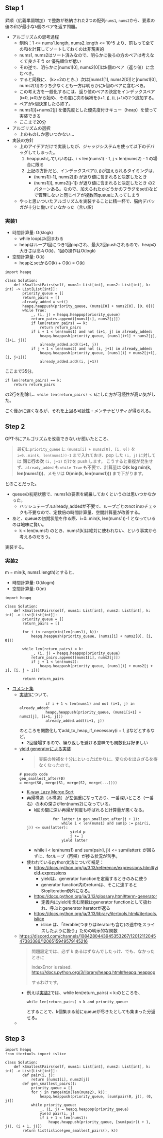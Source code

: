 ## Step 1

昇順（広義単調増加）で整数が格納された2つの配列`nums1`, `nums2`から、要素の値の和が最小な`k`個のペアを返す問題。

- アルゴリズムの思考過程
  - 制約：1 <= nums1.length, nums2.length <= 10^5 より、前もって全ての和を計算してソートしておくのは非現実的
  - nums1, nums2はソート済みなので、明らかに後ろの方のペアは考えなくて良さそう or 優先順位が低い
  - その逆で、明らかに[nums1[0], nums2[0]]はk個のペア（返り値）に含むべき。
  - すると同様に、（k>=2のとき、）次は[nums1[1], nums2[0]]と[nums1[0], nums2[1]]のうち少なくとも一方は明らかにk個のペアに含むべき。
  - この考え方を一般化するには、返り値のペアの決定をインデックスペア(i=0, j=0)から始め、その度に次の候補を(i+1, j), (i, j+1)の2つ追加する。
  - ペアがk個決定したら終了。
  - nums1[i]+nums2[j] を優先度とした優先度付きキュー（heap）を使って実装できる
  - ここまで20分
- アルゴリズムの選択
  - 上のものしか思いつかない...
- 実装の方針
  - 上のアイデアだけで実装したが、ジャッジシステムを使って以下のデバッグしてしまった。
    1. heappushしていいのは、i < len(nums1) - 1, j < len(nums2) - 1 の場合に限る
    2. 上記の方針だと、インデックスペア(i, j)が加えられるタイミングは、
       - (nums1[i-1], nums2[j]) が返り値に含まれると決定したとき
       - (nums1[i], nums2[j-1]) が返り値に含まれると決定したとき
       の2パターンある。なので、加えられたかどうかのフラグをset()などで管理しないと同じペアが複数回queueに入ってしまう
  - やっと思いついたアルゴリズムを実装することに精一杯で、脳内デバッガが十分に働いていなかった（言い訳）

### 実装1

- 時間計算量: O(klogk)
  - while loopはk回まわる
  - heapはループ1回につき1回popされ、最大2回pushされるので、heapの大きさは高々O(k)、1回の操作はO(logk)
- 空間計算量: O(k)
  - heapとsetからO(k) + O(k) = O(k)

```python3
import heapq

class Solution:
    def kSmallestPairs(self, nums1: List[int], nums2: List[int], k: int) -> List[List[int]]:
        priority_queue = []
        return_pairs = []
        already_added = set()
        heapq.heappush(priority_queue, (nums1[0] + nums2[0], [0, 0]))
        while True:
            _, (i, j) = heapq.heappop(priority_queue)
            return_pairs.append([nums1[i], nums2[j]])
            if len(return_pairs) == k:
                return return_pairs
            if i + 1 < len(nums1) and not (i+1, j) in already_added:
                heapq.heappush(priority_queue, (nums1[i+1] + nums2[j], [i+1, j]))
                already_added.add((i+1, j))
            if j + 1 < len(nums2) and not (i, j+1) in already_added:
                heapq.heappush(priority_queue, (nums1[i] + nums2[j+1], [i, j+1]))
                already_added.add((i, j+1))
```

ここまで35分。

```python3
if len(return_pairs) == k:
    return return_pairs
```
の2行を削除し、`while len(return_pairs) < k`にした方が可読性が高い気がした。

ごく僅かに遅くなるが、それを上回る可読性・メンテナビリティが得られる。

## Step 2

GPT-5にアルゴリズムを改善できないか聞いたところ、

> 最初に`priority_queue` に `(nums1[i] + nums2[0], [i, 0])` を `i=0..min(k, len(nums1))-1` まで入れておき、pop した `(i, j)` に対しては **同じ行の次** `(i, j+1)` だけを push します。
こうすると重複が発生せず、`already_added` も `while True` も不要で、計算量は **O(k log min(k, len(nums1)))**、メモリは **O(min(k, len(nums1)))** まで下がります。

とのことだった。

- queueの初期状態で、nums1の要素を網羅しておくというのは思いつかなかった。
  - ハッシュテーブルalready_addedが不要で、ループごとのnot inのチェックも不要なので、定数倍の時間計算量、空間計算量が改善する。
- あと、queueの初期状態を作る際、i=0..min(k, len(nums1))-1 となっているのは地味に賢い。
  - k < len(nums1) のとき、nums1[k]は絶対に使われない、という事実から考えるのだろう。

実装する。

### 実装2

m = min(k, nums1.length)とすると、
- 時間計算量: O(klogm)
- 空間計算量: O(m)

```python3
import heapq

class Solution:
    def kSmallestPairs(self, nums1: List[int], nums2: List[int], k: int) -> List[List[int]]:
        priority_queue = []
        return_pairs = []

        for i in range(min(len(nums1), k)):
            heapq.heappush(priority_queue, (nums1[i] + nums2[0], [i, 0]))

        while len(return_pairs) < k:
            _, (i, j) = heapq.heappop(priority_queue)
            return_pairs.append([nums1[i], nums2[j]])
            if j + 1 < len(nums2):
                heapq.heappush(priority_queue, (nums1[i] + nums2[j + 1], [i, j + 1]))

        return return_pairs
```

- [コメント集](https://docs.google.com/document/d/11HV35ADPo9QxJOpJQ24FcZvtvioli770WWdZZDaLOfg/edit?tab=t.0#heading=h.527w0lse8gbd)
  - [実装1](#実装1)について、
    ```python3
                if i + 1 < len(nums1) and not (i+1, j) in already_added:
                heapq.heappush(priority_queue, (nums1[i+1] + nums2[j], [i+1, j]))
                already_added.add((i+1, j))
    ```
    のところを関数化してadd_to_heap_if_necessary(i + 1, j)などとするなど。
    - 2回登場するので、繰り返しを避ける意味でも関数化は好ましい
  - [yield generatorによる実装](https://discord.com/channels/1084280443945353267/1235829049511903273/1246118347863621652)
    - > 実装の候補を十分にといったばかりに、変なのを出さざるを得なくなったので。
    ```python3
    # pseudo code
    gen_smallest_after(0)
    = merge(S0, merge(S1, merge(S2, merge(...))))
    ```
    - [K-way Lazy Merge Sort](https://leewc.com/articles/k-way-lazy-merge-sort/)
    - 再帰構造（木構造）が左偏重になっており、一番深いところ（一番右）の木の深さがlen(nums2)になっている。
      - k回の間に深い再帰が何度も呼ばれると計算量が悪くなる。
      ```python3
                  for latter in gen_smallest_after(j + 1):
                      while i < len(nums1) and sum(p := pair(i, j)) <= sum(latter):
                          yield p
                          i += 1
                      yield latter
      ```
        - while i < len(nums1) and sum(pair(i, j)) <= sum(latter): が回らずに、forループ（再帰）が捗る状況が苦手。
    - 使われているpython文法について補足：
      - https://docs.python.org/ja/3.13/reference/expressions.html#yield-expressions
        - yieldは、generator functionを定義するときのみに使う
        - generator function内のreturnは、そこに達するとStopIteration例外になる。 
      - https://docs.python.org/ja/3.13/glossary.html#term-generator
        - 定義内にyieldを含む関数はgenerator functionとして扱われ、呼ぶとgenerator iteratorが返る
      - https://docs.python.org/ja/3.13/library/itertools.html#itertools.islice
        - islice は、「iterable(つまりはiteratorも含む)の途中をスライスしたように扱う」ための明示的な関数
  - https://discord.com/channels/1084280443945353267/1201211204547383386/1206515949579145216
    > 問題設定では、必ず k あるはずなんでしたっけ、でも、なかったときに
    >
    > IndexError is raised.
    > https://docs.python.org/3/library/heapq.html#heapq.heappop
    >
    > するわけです。
    - 例えば[実装2](#実装2)では、while len(return_pairs) < k:のところを、
      ```python3
      while len(return_pairs) < k and priority_queue:
      ```
      とすることで、k個集まる前にqueueが尽きたとしても集まった分返せる。
  - 

## Step 3

```python3
import heapq
from itertools import islice

class Solution:
    def kSmallestPairs(self, nums1: List[int], nums2: List[int], k: int) -> List[List[int]]:
        def pair(i, j):
            return [nums1[i], nums2[j]]
        def gen_smallest_pairs():
            priority_queue = []
            for j in range(min(len(nums2), k)):
                heapq.heappush(priority_queue, [sum(pair(0, j)), (0, j)])
            while priority_queue:
                _, (i, j) = heapq.heappop(priority_queue)
                yield pair(i, j)
                if i + 1 < len(nums1):
                    heapq.heappush(priority_queue, [sum(pair(i + 1, j)), (i + 1, j)])
        return list(islice(gen_smallest_pairs(), k))
```
